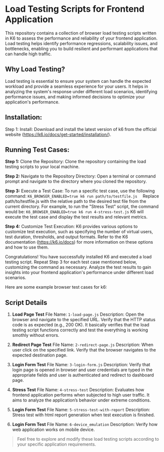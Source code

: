 
# Load Testing Scripts for Frontend Application
This repository contains a collection of browser load testing scripts written in K6 to assess the performance and reliability of your frontend application. Load testing helps identify performance regressions, scalability issues, and bottlenecks, enabling you to build resilient and performant applications that can handle high traffic.

## Why Load Testing?
Load testing is essential to ensure your system can handle the expected workload and provide a seamless experience for your users. It helps in analyzing the system's response under different load scenarios, identifying performance issues, and making informed decisions to optimize your application's performance.

## Installation:
Step 1: Install: Download and install the latest version of k6 from the official website (https://k6.io/docs/get-started/installation/).

## Running Test Cases:
**Step 1:** Clone the Repository: Clone the repository containing the load testing scripts to your local machine.

**Step 2:** Navigate to the Repository Directory: Open a terminal or command prompt and navigate to the directory where you cloned the repository.

**Step 3:** Execute a Test Case: To run a specific test case, use the following command:
```K6_BROWSER_ENABLED=true k6 run path/to/testfile.js  ```
Replace path/to/testfile.js with the relative path to the desired test file from the current directory.
For example, to run the "Stress Test" script, the command would be:
```K6_BROWSER_ENABLED=true k6 run 4-stress-test.js```
K6 will execute the test case and display the test results and relevant metrics.

**Step 4:** Customize Test Execution: K6 provides various options to customize test execution, such as specifying the number of virtual users, test duration, thresholds, and output formats. Refer to the K6 documentation (https://k6.io/docs) for more information on these options and how to use them. 


Congratulations! You have successfully installed K6 and executed a load testing script. Repeat Step 3 for each test case mentioned below, customizing the command as necessary. Analyze the test results to gain insights into your frontend application's performance under different load scenarios.


Here are some example browser test cases for k6:

## Script Details

1. **Load Page Test**
File Name: `1-load-page.js`
Description: Open the browser and navigate to the specified URL. Verify that the HTTP status code is as expected (e.g., 200 OK). It basically verifies that the load testing script functions correctly and test the everything is working smothly without errors.

2. **Redirect Page Test**
File Name: `2-redirect-page.js`
Description: When user click on the specified link. Verify that the browser navigates to the expected destination page.

3. **Login Form Test**
File Name: `3-login-form.js`
Description: Verify that login page is opened in browser and user credentials are typed in the appropriate fields and user is authenticated and redirect to dashboard page.

4. **Stress Test**
File Name: `4-stress-test`
Description: Evaluates how frontend application performs when subjected to high user traffic. It aims to analyze the application’s behavior under extreme conditions.

5. **Login Form Test**
File Name: `5-stress-test-with-report`
Description: Stress test with html report generation when test execution is finished.

6. **Login Form Test**
File Name: `6-device_emulation`
Description: Verify how web application works on mobile device.


> Feel free to explore and modify these load testing scripts according to your specific application requirements.